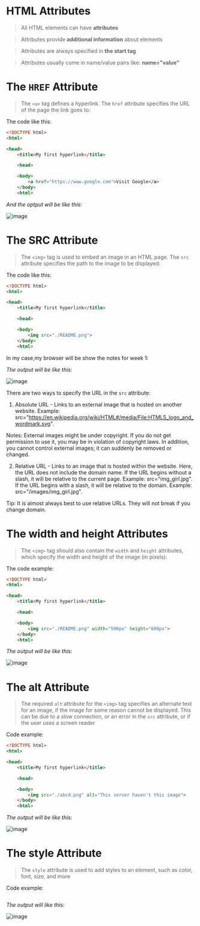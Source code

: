 # HTML Attributes

>All HTML elements can have **attributes**

>Attributes provide **additional information** about elements

>Attributes are always specified in **the start tag**

>Attributes usually come in name/value pairs like: **name="value"**

# The `HREF` Attribute

>The `<a>` tag defines a hyperlink. The `href` attribute specifies the URL of the page the link goes to:

The code like this:

```html
<!DOCTYPE html>
<html>

<head>
    <title>My first hyperlink</title>

    <head>

    <body>
        <a href="https://www.google.com">Visit Google</a>
    </body>
    <html>
```

_And the optput will be like this:_

![image](https://user-images.githubusercontent.com/119107805/204103815-8c4a184b-445b-49b2-893a-0aa15f08a2d3.png)

# The SRC Attribute

>The `<img>` tag is used to embed an image in an HTML page. The `src` attribute specifies the path to the image to be displayed:

The code like this:

```html
<!DOCTYPE html>
<html>

<head>
    <title>My first hyperlink</title>

    <head>

    <body>
        <img src="./README.png">
    </body>
    <html>
```
In my case,my browser will be show the notes for week 1:

_The output will be like this:_

![image](https://user-images.githubusercontent.com/119107805/204103940-21eeffd1-6a44-4c6f-b581-1862cfec37fe.png)

There are two ways to specify the URL in the `src` attribute:

1. Absolute URL - Links to an external image that is hosted on another website. Example: src="https://en.wikipedia.org/wiki/HTML#/media/File:HTML5_logo_and_wordmark.svg".

Notes: External images might be under copyright. If you do not get permission to use it, you may be in violation of copyright laws. In addition, you cannot control external images; it can suddenly be removed or changed.

2. Relative URL - Links to an image that is hosted within the website. Here, the URL does not include the domain name. If the URL begins without a slash, it will be relative to the current page. Example: src="img_girl.jpg". If the URL begins with a slash, it will be relative to the domain. Example: src="/images/img_girl.jpg".

Tip: It is almost always best to use relative URLs. They will not break if you change domain.

# The width and height Attributes

>The `<img>` tag should also contain the `width` and `height` attributes, which specify the width and height of the image (in pixels):

The code example:

```html
<!DOCTYPE html>
<html>

<head>
    <title>My first hyperlink</title>

    <head>

    <body>
        <img src="./README.png" width="500px" height="600px">
    </body>
    <html>
```

_The output will be like this:_

![image](https://user-images.githubusercontent.com/119107805/204104162-30e6e246-73fa-44c0-87da-965d60d4002e.png)

# The alt Attribute

>The required `alt` attribute for the `<img>` tag specifies an alternate text for an image, if the image for some reason cannot be displayed. This can be due to a slow connection, or an error in the `src` attribute, or if the user uses a screen reader

Code example:

```html
<!DOCTYPE html>
<html>

<head>
    <title>My first hyperlink</title>

    <head>

    <body>
        <img src="./abcd.png" alt="This server haven't this image">
    </body>
    <html>
```

_The output will be like this:_

![image](https://user-images.githubusercontent.com/119107805/204104268-dba52ed4-e007-4c2c-ac51-9dc08da40528.png)

# The style Attribute

>The `style` attribute is used to add styles to an element, such as color, font, size, and more

Code example:

```html

```

_The output will like this:_

![image](https://user-images.githubusercontent.com/119107805/204104359-412e2b35-8254-4db5-b0c3-a66bec666df7.png)
